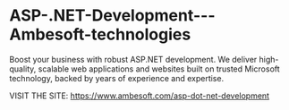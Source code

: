 # ASP-.NET-Development---Ambesoft-technologies
Boost your business with robust ASP.NET development. We deliver high-quality, scalable web applications and websites built on trusted Microsoft technology, backed by years of experience and expertise.

VISIT THE SITE:
https://www.ambesoft.com/asp-dot-net-development
